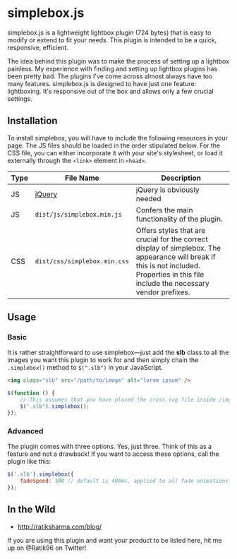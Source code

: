 # simplebox.js

simplebox.js is a lightweight lightbox plugin (724 bytes) that is easy to modify or extend to fit your needs. This plugin is intended to be a quick, responsive, efficient.

The idea behind this plugin was to make the process of setting up a lightbox painless. My experience with finding and setting up lightbox plugins has been pretty bad. The plugins I've come across almost always have too many features. simplebox.js is designed to have just one feature: lightboxing. It's responsive out of the box and allows only a few crucial settings.

## Installation
To install simplebox, you will have to include the following resources in your page. The JS files should be loaded in the order stipulated below. For the CSS file, you can either incorporate it with your site's stylesheet, or load it externally through the `<link>` element in `<head>`.

| Type | File Name            | Description                                                                                                            |
|------|----------------------|------------------------------------------------------------------------------------------------------------------------|
| JS   | [jQuery](http://jquery.com) | jQuery is obviously needed |
| JS   | `dist/js/simplebox.min.js` | Confers the main functionality of the plugin. |
| CSS  | `dist/css/simplebox.min.css`   | Offers styles that are crucial for the correct display of simplebox. The appearance will break if this is not included. Properties in this file include the necessary vendor prefixes. |

## Usage
### Basic
It is rather straightforward to use simplebox&mdash;just add the **slb** class to all the images you want this plugin to work for and then simply chain the `.simplebox()` method to `$(".slb")` in your JavaScript.

```html
<img class="slb" src="/path/to/image" alt="lorem ipsum" />
```

```javascript
$(function () {
    // This assumes that you have placed the cross.svg file inside /img in your project
    $(".slb").simplebox();
});
```

### Advanced

The plugin comes with three options. Yes, just three. Think of this as a feature and not a drawback! If you want to access these options, call the plugin like this:

```JavaScript
$('.slb').simplebox({
    fadeSpeed: 300 // default is 400ms, applied to all fade animations in the plugin
});
```

## In the Wild

- http://ratiksharma.com/blog/

If you are using this plugin and want your product to be listed here, hit me up on @Ratik96 on Twitter!
